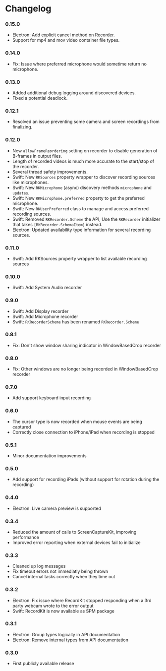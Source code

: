 # Changelog

### 0.15.0

- Electron: Add explicit cancel method on Recorder.
- Support for mp4 and mov video container file types.

### 0.14.0

- Fix: Issue where preferred microphone would sometime return no microphone.

### 0.13.0

- Added additional debug logging around discovered devices.
- Fixed a potential deadlock.

### 0.12.1

- Resolved an issue preventing some camera and screen recordings from finalizing.

### 0.12.0

- New `allowFrameReordering` setting on recorder to disable generation of B-frames in output files.
- Length of recorded videos is much more accurate to the start/stop of the recorder.
- Several thread safety improvements.
- Swift: New `RKSources` property wrapper to discover recording sources like microphones.
- Swift: New `RKMicrophone` (async) discovery methods `microphone` and `updates`.
- Swift: New `RKMicrophone.preferred` property to get the preferred microphone.
- Swift: New `RKUserPreferred` class to manage and access preferred recording sources.
- Swift: Removed `RKRecorder.Scheme` the API; Use the `RKRecorder` initializer that takes `[RKRecorder.SchemaItem]` instead.
- Electron: Updated availability type information for several recording sources.

### 0.11.0

- Swift: Add RKSources property wrapper to list available recording sources

### 0.10.0

- Swift: Add System Audio recorder

### 0.9.0

- Swift: Add Display recorder
- Swift: Add Microphone recorder
- Swift: `RKRecorderScheme` has been renamed `RKRecorder.Scheme`

### 0.8.1

- Fix: Don't show window sharing indicator in WindowBasedCrop recorder

### 0.8.0

- Fix: Other windows are no longer being recorded in WindowBasedCrop recorder

### 0.7.0

- Add support keyboard input recording

### 0.6.0

- The cursor type is now recorded when mouse events are being captured
- Correctly close connection to iPhone/iPad when recording is stopped

### 0.5.1

- Minor documentation improvements

### 0.5.0

- Add support for recording iPads (without support for rotation during the recording)

### 0.4.0

- Electron: Live camera preview is supported

### 0.3.4

- Reduced the amount of calls to ScreenCaptureKit, improving performance
- Improved error reporting when external devices fail to initialize

### 0.3.3

- Cleaned up log messages
- Fix timeout errors not immediatly being thrown
- Cancel internal tasks correctly when they time out

### 0.3.2

- Electron: Fix issue where RecordKit stopped responding when a 3rd party webcam wrote to the error output
- Swift: RecordKit is now available as SPM package

### 0.3.1

- Electron: Group types logically in API documentation
- Electron: Remove internal types from API documentation

### 0.3.0

- First publicly available release

